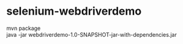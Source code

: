 # selenium-webdriverdemo

mvn package
</br>
java -jar webdriverdemo-1.0-SNAPSHOT-jar-with-dependencies.jar
